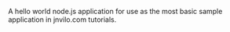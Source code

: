 A hello world node.js application for use as the most basic sample application in jnvilo.com tutorials.

